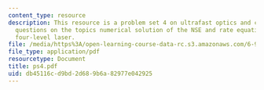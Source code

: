 ```yaml
---
content_type: resource
description: This resource is a problem set 4 on ultrafast optics and covers 2 problem
  questions on the topics numerical solution of the NSE and rate equations for the
  four-level laser.
file: /media/https%3A/open-learning-course-data-rc.s3.amazonaws.com/6-977-ultrafast-optics-spring-2005/db45116cd9bd2d689b6a82977e042925_ps4.pdf
file_type: application/pdf
resourcetype: Document
title: ps4.pdf
uid: db45116c-d9bd-2d68-9b6a-82977e042925
---
```


